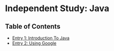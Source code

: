 # Independent Study: Java

## Table of Contents

+ [Entry 1: Introduction To Java](entries/entry1.md)
+ [Entry 2: Using Google](entries/entry2.md)
